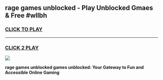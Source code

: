 
## rage games unblocked - Play Unblocked Gmaes & Free #wllbh
<h3>
<a href="https://premium.freeplayer.one?title=rage_games_unblocked&ref=03M">CLICK TO PLAY</a></h3>
<hr>

<h3>
<a href="https://premium.freeplayer.one?title=rage_games_unblocked&ref=03M">CLICK 2 PLAY</a>
  
</h3>

<a href="https://premium.freeplayer.one?title=rage_games_unblocked&ref=03M"><img src="https://clearcache.store/games.png"></a>


**rage games unblocked games unblocked: Your Gateway to Fun and Accessible Online Gaming**
